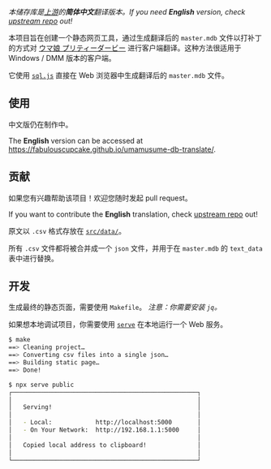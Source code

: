 <!--
[![Github Pages](https://github.com/FabulousCupcake/umamusume-db-translate/actions/workflows/master.yml/badge.svg)](https://github.com/FabulousCupcake/umamusume-db-translate/actions/workflows/master.yml)
-->

*本储存库是[上游](https://github.com/FabulousCupcake/umamusume-db-translate)的****简体中文****翻译版本。If you need* ***English*** *version, check [upstream repo](https://github.com/FabulousCupcake/umamusume-db-translate) out!*

本项目旨在创建一个静态网页工具，通过生成翻译后的 `master.mdb` 文件以打补丁的方式对 [ウマ娘 プリティーダービー][1] 进行客户端翻译。这种方法很适用于 Windows / DMM 版本的客户端。

它使用 [`sql.js`][2] 直接在 Web 浏览器中生成翻译后的 `master.mdb` 文件。

## 使用

中文版仍在制作中。

The **English** version can be accessed at https://fabulouscupcake.github.io/umamusume-db-translate/.

## 贡献

如果您有兴趣帮助该项目！欢迎您随时发起 pull request。

If you want to contribute the **English** translation, check [upstream repo](https://github.com/FabulousCupcake/umamusume-db-translate) out!

原文以 `.csv` 格式存放在 [`src/data/`][3]。

所有 `.csv` 文件都将被合并成一个 `json` 文件，并用于在 `master.mdb` 的 `text_data` 表中进行替换。

## 开发

生成最终的静态页面，需要使用 `Makefile`。 *注意：你需要安装 `jq`。*

如果想本地调试项目，你需要使用 [`serve`][4] 在本地运行一个 Web 服务。

```sh
$ make
==> Cleaning project…
==> Converting csv files into a single json…
==> Building static page…
==> Done!

$ npx serve public
┌───────────────────────────────────────────────────┐
│                                                   │
│   Serving!                                        │
│                                                   │
│   - Local:            http://localhost:5000       │
│   - On Your Network:  http://192.168.1.1:5000     │
│                                                   │
│   Copied local address to clipboard!              │
│                                                   │
└───────────────────────────────────────────────────┘

```

[1]: https://umamusume.jp
[2]: https://github.com/sql-js/sql.js
[3]: https://github.com/HorizonKinen/umamusume-db-translate-zh/tree/master/src/data
[4]: https://www.npmjs.com/package/serve
